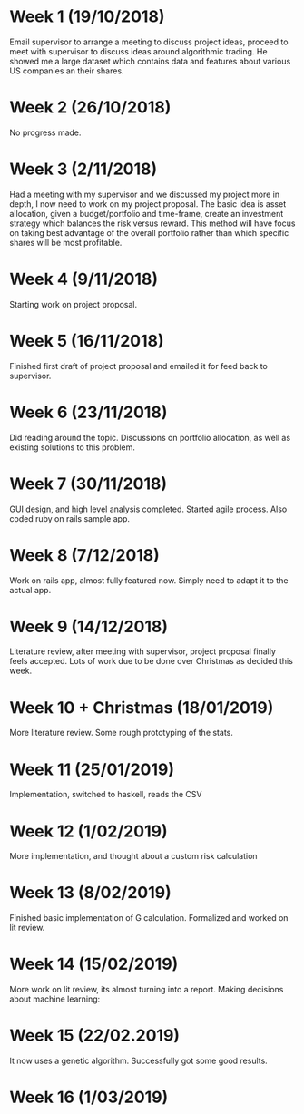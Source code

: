 # Week 1 (19/10/2018)

Email supervisor to arrange a meeting to discuss project ideas, proceed to meet with supervisor
to discuss ideas around algorithmic trading. He showed me a large dataset which contains data
and features about various US companies an their shares.

# Week 2 (26/10/2018)

No progress made.

# Week 3 (2/11/2018)

Had a meeting with my supervisor and we discussed my project more in depth, I now need to work
on my project proposal. The basic idea is asset allocation, given a budget/portfolio and
time-frame, create an investment strategy which balances the risk versus reward. This method 
will have focus on taking best advantage of the overall portfolio rather than which specific
shares will be most profitable.

# Week 4 (9/11/2018)

Starting work on project proposal.

# Week 5 (16/11/2018)

Finished first draft of project proposal and emailed it for feed back to supervisor.

# Week 6 (23/11/2018)

Did reading around the topic. Discussions on portfolio allocation, as well as existing
solutions to this problem.

# Week 7 (30/11/2018)

GUI design, and high level analysis completed. Started agile process. Also coded ruby on rails sample app.

# Week 8 (7/12/2018)

Work on rails app, almost fully featured now. Simply need to adapt it to the actual app.

# Week 9 (14/12/2018)

Literature review, after meeting with supervisor, project proposal finally feels accepted.
Lots of work due to be done over Christmas as decided this week.

# Week 10 + Christmas (18/01/2019)

More literature review. Some rough prototyping of the stats.

# Week 11 (25/01/2019)

Implementation, switched to haskell, reads the CSV

# Week 12 (1/02/2019)

More implementation, and thought about a custom risk calculation

# Week 13 (8/02/2019)

Finished basic implementation of G calculation. Formalized and worked on lit review.

# Week 14 (15/02/2019)

More work on lit review, its almost turning into a report. Making decisions about machine
learning:

# Week 15 (22/02.2019)

It now uses a genetic algorithm. Successfully got some good results.

# Week 16 (1/03/2019)

